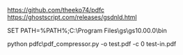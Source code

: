 
https://github.com/theeko74/pdfc
https://ghostscript.com/releases/gsdnld.html

SET PATH=%PATH%;C:\Program Files\gs\gs10.00.0\bin

python pdfc\pdf_compressor.py -o test.pdf -c 0 test-in.pdf